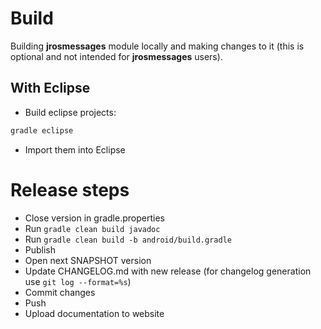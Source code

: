# Build

Building **jrosmessages** module locally and making changes to it (this is optional and not intended for **jrosmessages** users).

## With Eclipse

- Build eclipse projects:

``` bash
gradle eclipse
```

- Import them into Eclipse

# Release steps

- Close version in gradle.properties
- Run `gradle clean build javadoc`
- Run `gradle clean build -b android/build.gradle`
- Publish
- Open next SNAPSHOT version
- Update CHANGELOG.md with new release (for changelog generation use `git log --format=%s`)
- Commit changes
- Push
- Upload documentation to website
